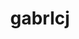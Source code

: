 ---
title: gabrlcj
github: https://github.com/gabrlcj
mode: light
transition: 1s
score: 87.5
archetype:
- Innovative
- Editor’s Choice
---
